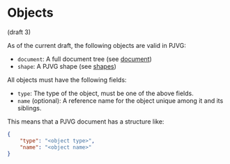 # Objects
(draft 3)

As of the current draft, the following objects are valid in PJVG:
- `document`: A full document tree (see [document](document.md))
- `shape`: A PJVG shape (see [shapes](shapes.md))

All objects must have the following fields:
- `type`: The type of the object, must be one of the above fields.
- `name` (optional): A reference name for the object unique among it and its siblings.

This means that a PJVG document has a structure like:
```json
{
	"type": "<object type>",
	"name": "<object name>"
}
```